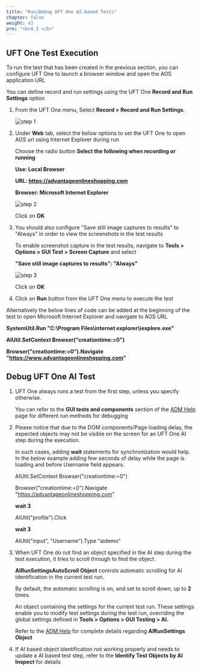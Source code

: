 ```yaml
---
title: "Run/Debug UFT One AI-based Tests"
chapter: false
weight: 43
pre: "<b>4.3 </b>"
---
```


## UFT One Test Execution

To run the test that has been created in the previous section, you can configure UFT One to launch a browser window and open the AOS application URL

You can define record and run settings using the UFT One **Record and Run Settings** option

1. From the UFT One menu, Select **Record > Record and Run Settings**.

	![step 1](/images/40_Create_UFT_AI_Based_Test/RnR_toolbar.png)

2. Under **Web** tab, select the below options to set the UFT One to open AOS url using Internet Explorer during run

	Choose the radio button **Select the following when recording or running**

	**Use: Local Browser**

	**URL: https://advantageonlineshopping.com**

	**Browser: Microsoft Internet Explorer**

	![step 2](/images/40_Create_UFT_AI_Based_Test/RnR_settings.png)

	Click on **OK** 

3. You should also configure "Save still image captures to results" to "Always" in order to view the screenshots in the test results

	To enable screenshot capture in the test results, navigate to **Tools > Options > GUI Test > Screen Capture** and select

	**"Save still image captures to results": "Always"**

	![step 3](/images/40_Create_UFT_AI_Based_Test/screen_capture.PNG)

	Click on **OK** 
	
4. Click on **Run** button from the UFT One menu to execute the test

Alternatively the below lines of code can be added at the beginning of the test to open Microsoft Internet Explorer and navigate to AOS URL

**SystemUtil.Run "C:\Program Files\internet explorer\iexplore.exe"**

**AIUtil.SetContext Browser("creationtime:=0")**

**Browser("creationtime:=0").Navigate "https://www.advantageonlineshopping.com"**

## Debug UFT One AI Test

1. UFT One always runs a test from the first step, unless you specify otherwise.

	You can refer to the **GUI tests and components** section of the [ADM Help](https://admhelp.microfocus.com/uft/en/15.0-15.0.2/UFT_Help/Content/User_Guide/z_Ch_RunTestAndComps.htm#) page for different run methods for debugging

2. Please notice that due to the DOM components/Page loading delay, the expected objects may not be visible on the screen for an UFT One AI step during the execution.

	In such cases, adding **wait** statements for synchronization would help. In the below example adding few seconds of delay while the page is loading and before Username field appears.

	AIUtil.SetContext Browser("creationtime:=0")

	Browser("creationtime:=0").Navigate "https://advantageonlineshopping.com"

	**wait 3**

	AIUtil("profile").Click

	**wait 3**

	AIUtil("input", "Username").Type "aidemo"

3. When UFT One do not find an object specified in the AI step during the test execution, it tries to scroll through to find the object.

	**AIRunSettingsAutoScroll Object** controls automatic scrolling for AI identification in the current test run.

	By default, the automatic scrolling is on, and set to scroll down, up to **2** times.

	An object containing the settings for the current test run. These settings enable you to modify test settings during the test run, overriding the global settings defined in **Tools > Options > GUI Testing > AI.**

	Refer to the [ADM Help](https://admhelp.microfocus.com/uft/en/15.0-15.0.2/UFT_Help/Subsystems/OMRHelp/Content/AI/AIPackageLib~AIRunSettings.html?Highlight=AIUtil) for complete details regarding **AIRunSettings Object**

4. If AI based object identification not working properly and needs to update a AI based test step, refer to the **Identify Test Objects by AI Inspect** for details

